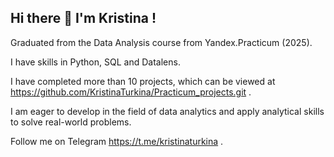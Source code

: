 ## Hi there 👋 I'm Kristina !


Graduated from the Data Analysis course from Yandex.Practicum (2025).

I have skills in Python, SQL and Datalens.

I have completed more than 10 projects, which can be viewed at https://github.com/KristinaTurkina/Practicum_projects.git .

I am eager to develop in the field of data analytics and apply analytical skills to solve real-world problems.

Follow me on Telegram https://t.me/kristinaturkina .
